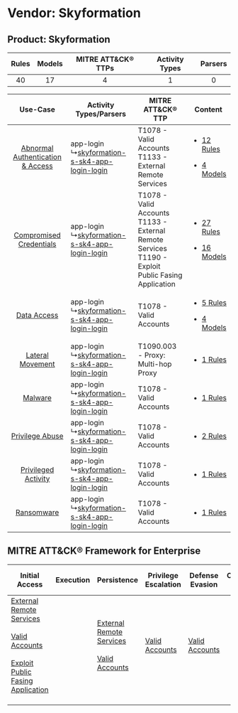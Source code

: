 Vendor: Skyformation
====================
Product: Skyformation
---------------------
| Rules | Models | MITRE ATT&CK® TTPs | Activity Types | Parsers |
|:-----:|:------:|:------------------:|:--------------:|:-------:|
|  40   |   17   |         4          |       1        |    0    |

|    Use-Case    | Activity Types/Parsers    | MITRE ATT&CK® TTP    | Content    |
|:----:| ---- | ---- | ---- |
| [Abnormal Authentication & Access](../../../UseCases/uc_abnormal_authentication_&_access.md) |  app-login<br> ↳[skyformation-s-sk4-app-login-login](Ps/pC_skyformationssk4apploginlogin.md)<br> | T1078 - Valid Accounts<br>T1133 - External Remote Services<br>    | [<ul><li>12 Rules</li></ul><ul><li>4 Models</li></ul>](RM/r_m_skyformation_skyformation_Abnormal_Authentication_&_Access.md) |
|          [Compromised Credentials](../../../UseCases/uc_compromised_credentials.md)          |  app-login<br> ↳[skyformation-s-sk4-app-login-login](Ps/pC_skyformationssk4apploginlogin.md)<br> | T1078 - Valid Accounts<br>T1133 - External Remote Services<br>T1190 - Exploit Public Fasing Application<br> | [<ul><li>27 Rules</li></ul><ul><li>16 Models</li></ul>](RM/r_m_skyformation_skyformation_Compromised_Credentials.md)         |
|    [Data Access](../../../UseCases/uc_data_access.md)    |  app-login<br> ↳[skyformation-s-sk4-app-login-login](Ps/pC_skyformationssk4apploginlogin.md)<br> | T1078 - Valid Accounts<br>    | [<ul><li>5 Rules</li></ul><ul><li>4 Models</li></ul>](RM/r_m_skyformation_skyformation_Data_Access.md)    |
|    [Lateral Movement](../../../UseCases/uc_lateral_movement.md)    |  app-login<br> ↳[skyformation-s-sk4-app-login-login](Ps/pC_skyformationssk4apploginlogin.md)<br> | T1090.003 - Proxy: Multi-hop Proxy<br>    | [<ul><li>1 Rules</li></ul>](RM/r_m_skyformation_skyformation_Lateral_Movement.md)    |
|    [Malware](../../../UseCases/uc_malware.md)    |  app-login<br> ↳[skyformation-s-sk4-app-login-login](Ps/pC_skyformationssk4apploginlogin.md)<br> | T1078 - Valid Accounts<br>    | [<ul><li>1 Rules</li></ul>](RM/r_m_skyformation_skyformation_Malware.md)    |
|    [Privilege Abuse](../../../UseCases/uc_privilege_abuse.md)    |  app-login<br> ↳[skyformation-s-sk4-app-login-login](Ps/pC_skyformationssk4apploginlogin.md)<br> | T1078 - Valid Accounts<br>    | [<ul><li>2 Rules</li></ul>](RM/r_m_skyformation_skyformation_Privilege_Abuse.md)    |
|    [Privileged Activity](../../../UseCases/uc_privileged_activity.md)    |  app-login<br> ↳[skyformation-s-sk4-app-login-login](Ps/pC_skyformationssk4apploginlogin.md)<br> | T1078 - Valid Accounts<br>    | [<ul><li>1 Rules</li></ul>](RM/r_m_skyformation_skyformation_Privileged_Activity.md)    |
|    [Ransomware](../../../UseCases/uc_ransomware.md)    |  app-login<br> ↳[skyformation-s-sk4-app-login-login](Ps/pC_skyformationssk4apploginlogin.md)<br> | T1078 - Valid Accounts<br>    | [<ul><li>1 Rules</li></ul>](RM/r_m_skyformation_skyformation_Ransomware.md)    |

MITRE ATT&CK® Framework for Enterprise
--------------------------------------
| Initial Access                                                                                                                                                                                                                         | Execution | Persistence                                                                                                                                      | Privilege Escalation                                                | Defense Evasion                                                     | Credential Access | Discovery | Lateral Movement | Collection | Command and Control                                                                                                                       | Exfiltration | Impact |
| -------------------------------------------------------------------------------------------------------------------------------------------------------------------------------------------------------------------------------------- | --------- | ------------------------------------------------------------------------------------------------------------------------------------------------ | ------------------------------------------------------------------- | ------------------------------------------------------------------- | ----------------- | --------- | ---------------- | ---------- | ----------------------------------------------------------------------------------------------------------------------------------------- | ------------ | ------ |
| [External Remote Services](https://attack.mitre.org/techniques/T1133)<br><br>[Valid Accounts](https://attack.mitre.org/techniques/T1078)<br><br>[Exploit Public Fasing Application](https://attack.mitre.org/techniques/T1190)<br><br> |           | [External Remote Services](https://attack.mitre.org/techniques/T1133)<br><br>[Valid Accounts](https://attack.mitre.org/techniques/T1078)<br><br> | [Valid Accounts](https://attack.mitre.org/techniques/T1078)<br><br> | [Valid Accounts](https://attack.mitre.org/techniques/T1078)<br><br> |                   |           |                  |            | [Proxy: Multi-hop Proxy](https://attack.mitre.org/techniques/T1090/003)<br><br>[Proxy](https://attack.mitre.org/techniques/T1090)<br><br> |              |        |